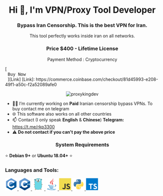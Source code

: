 <h1 align="center">Hi 👋, I'm VPN/Proxy Tool Developer</h1>

<h3 align="center">Bypass Iran Censorship. This is the best VPN for Iran.</h3>
<p align="center">This tool perfectly works inside iran on all networks. </p>
<h3 align="center">Price $400 - Lifetime License</h3>
<p align="center">Payment Method : Cryptocurrency</p>
[<kbd> <br> Buy Now <br> </kbd>][Link]
[Link]: https://commerce.coinbase.com/checkout/81d45993-e208-49f1-a50c-f2a52089afe0
<p align="center"> <img src="https://komarev.com/ghpvc/?username=proxykingdev&label=User%20count&color=0e75b6&style=flat" alt="proxykingdev" /> </p>

- 👨‍💻 I’m currently working on **Paid** Iranian censorship bypass VPNs. To buy contact me on telegram
- 🌐 This software also works on all other countries 
- 📫 Contact (I only speak **English** & **Chinese**) **Telegram:** https://t.me/rkp3300
- ⚠️ **Do not contact if you can't pay the above price** 

<h3 align="center">System Requirements</h3>

 ⭐ **Debian 9+** or **Ubuntu 18.04+** ⭐

<h3 align="left">Languages and Tools:</h3>

<p align="left"> <a href="https://www.cprogramming.com/" target="_blank" rel="noreferrer"> <img src="https://raw.githubusercontent.com/devicons/devicon/master/icons/c/c-original.svg" alt="c" width="40" height="40"/> </a> <a href="https://www.w3schools.com/cpp/" target="_blank" rel="noreferrer"> <img src="https://raw.githubusercontent.com/devicons/devicon/master/icons/cplusplus/cplusplus-original.svg" alt="cplusplus" width="40" height="40"/> </a> <a href="https://golang.org" target="_blank" rel="noreferrer"> <img src="https://raw.githubusercontent.com/devicons/devicon/master/icons/go/go-original.svg" alt="go" width="40" height="40"/> </a> <a href="https://www.java.com" target="_blank" rel="noreferrer"> <img src="https://raw.githubusercontent.com/devicons/devicon/master/icons/java/java-original.svg" alt="java" width="40" height="40"/> </a> <a href="https://developer.mozilla.org/en-US/docs/Web/JavaScript" target="_blank" rel="noreferrer"> <img src="https://raw.githubusercontent.com/devicons/devicon/master/icons/javascript/javascript-original.svg" alt="javascript" width="40" height="40"/> </a> <a href="https://www.python.org" target="_blank" rel="noreferrer"> <img src="https://raw.githubusercontent.com/devicons/devicon/master/icons/python/python-original.svg" alt="python" width="40" height="40"/> </a> <a href="https://www.typescriptlang.org/" target="_blank" rel="noreferrer"> <img src="https://raw.githubusercontent.com/devicons/devicon/master/icons/typescript/typescript-original.svg" alt="typescript" width="40" height="40"/> </a> </p>



